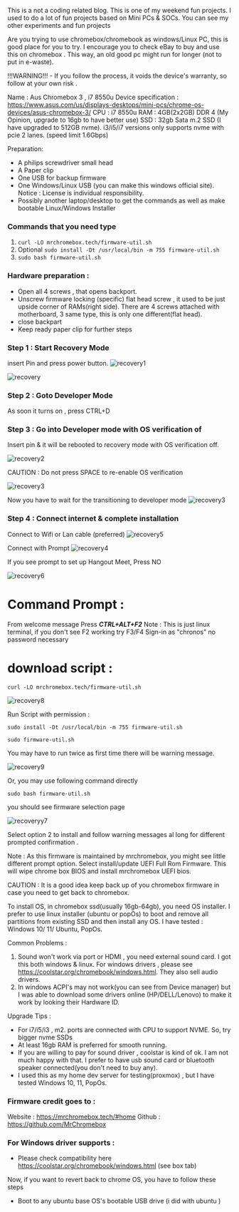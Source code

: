 
This is a not a coding related blog. This is one of my weekend fun projects. I used to do a lot of fun projects based on Mini PCs & SOCs. You can see my other experiments and fun projects 

Are you trying to use chromebox/chromebook as windows/Linux PC, this is good place for you to try. I encourage you to check eBay to buy and use this on chromebox . This way, an old good pc might run for longer (not to put in e-waste). 

!!!WARNING!!! - If you follow the process, it voids the device's warranty, so follow at your own risk . 

Name : Aus Chromebox 3 , i7 8550u
Device specification : https://www.asus.com/us/displays-desktops/mini-pcs/chrome-os-devices/asus-chromebox-3/
CPU : i7 8550u
RAM : 4GB(2x2GB) DDR 4 (My Opinion, upgrade to 16gb to have better use)
SSD : 32gb Sata m.2 SSD (I have upgraded to 512GB nvme). i3/i5/i7 versions only supports nvme with pcie 2 lanes. (speed limit 1.6Gbps)

Preparation: 
- A philips screwdriver small head 
- A Paper clip
- One USB for backup firmware 
- One Windows/Linux USB (you can make this windows official site). Notice : License is individual responsibility. 
- Possibly another laptop/desktop to get the commands as well as make bootable Linux/Windows Installer 

### Commands that you need type
1. ```curl -LO mrchromebox.tech/firmware-util.sh```
2. Optional ```sudo install -Dt /usr/local/bin -m 755 firmware-util.sh```
3. ```sudo bash firmware-util.sh```
 

### Hardware preparation : 
- Open all 4 screws , that opens backport. 
- Unscrew firmware locking (specific) flat head screw , it used to be just upside corner of RAMs(right side). There are 4 screws attached with motherboard, 3 same type, this is only one different(flat head). 
- close backpart 
- Keep ready paper clip for further steps 


### Step 1 : Start Recovery Mode
insert Pin and press power button.
![recovery1](/images/hw/asus-chromebox/Developer_mode.JPG)


![recovery](/images/hw/asus-chromebox/recovery_mode.JPG)

### Step 2 : Goto Developer Mode

As soon it turns on , press CTRL+D

### Step 3 : Go into Developer mode with OS verification of 

Insert pin & it will be rebooted to recovery mode with OS verification off.

![recovery2](/images/hw/asus-chromebox/os_verification_off.JPG)

CAUTION : Do not press SPACE to re-enable OS verification

![recovery3](/images/hw/asus-chromebox/tr_dev_mode.JPG)

Now you have to wait for the transitioning to developer mode
![recovery3](/images/hw/asus-chromebox/tr_dev_mode_wait.JPG)

### Step 4 : Connect internet & complete installation 

Connect to Wifi or Lan cable (preferred)
![recovery5](/images/hw/asus-chromebox/wifi_connection_init.JPG)

Connect with Prompt 
![recovery4](/images/hw/asus-chromebox/wifi_prompt.JPG)

If you see prompt to set up Hangout Meet, Press NO

![recovery6](/images/hw/asus-chromebox/meet_default.JPG)

# Command Prompt : 
From welcome message Press ***CTRL+ALT+F2*** 
Note : This is just linux terminal, if you don't see F2 working try F3/F4 
Sign-in as "chronos" no password necessary  

# download script : 

```curl -LO mrchromebox.tech/firmware-util.sh```

![recovery8](/images/hw/asus-chromebox/downloading_uefi.JPG)

Run Script with permission : 

```sudo install -Dt /usr/local/bin -m 755 firmware-util.sh```

```sudo firmware-util.sh```

You may have to run twice as first time there will be warning message.

![recovery9](/images/hw/asus-chromebox/warning.JPG)

Or, you may use following command directly 

```sudo bash firmware-util.sh``` 

you should see firmware selection page

![recoveryy7](/images/hw/asus-chromebox/firmware_select_page.JPG)

Select option 2 to install and follow warning messages al long for different prompted confirmation .


Note : As this firmware is maintained by mrchromebox, you might see little different prompt option. Select install/update UEFI Full Rom Firmware. This will wipe chrome box BIOS and install mrchromebox UEFI bios. 


CAUTION : It is a good idea keep back up of you chromebox firmware in case you need to get back to chromebox. 

To install OS, in chromebox ssd(usually 16gb-64gb), you need OS installer. I prefer to use linux installer (ubuntu or popOs) to boot and remove all partitions from existing SSD and then install any OS. 
I have tested : Windows 10/ 11/ Ubuntu, PopOs. 

Common Problems : 
1. Sound won't work via port or HDMI , you need external sound card. I got this both windows & linux. For windows drivers , please see https://coolstar.org/chromebook/windows.html. They also sell audio drivers. 
2. In windows ACPI's may not work(you can see from Device manager) but I was able to download some drivers online (HP/DELL/Lenovo) to make it work by looking their Hardware ID. 


Upgrade Tips : 
- For i7/i5/i3 , m2. ports are connected with CPU to support NVME. So, try bigger nvme SSDs
- At least 16gb RAM is preferred for smooth running. 
- If you are willing to pay for sound driver , coolstar is kind of ok. I am not much happy with that. I prefer to have usb sound card or bluetooth speaker connected(you don't need to buy any). 
- I used this as my home dev server for testing(proxmox) , but I have tested Windows 10, 11, PopOs. 

### Firmware credit goes to :
Website : https://mrchromebox.tech/#home
Github : https://github.com/MrChromebox

### For Windows driver supports : 
- Please check compatibility here https://coolstar.org/chromebook/windows.html (see box tab) 

Now, if you want to revert back to chrome OS, you have to follow these steps 
- Boot to any ubuntu base OS's bootable USB drive (i did with ubuntu )

